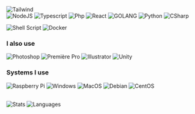

![Tailwind](https://img.shields.io/badge/Tailwind_CSS-38B2AC?style=for-the-badge&logo=tailwind-css&logoColor=white) <br>
![NodeJS](https://img.shields.io/badge/-NodeJS-339933?logo=Node.js&logoColor=white&style=for-the-badge)
![Typescript](https://img.shields.io/badge/TypeScript-007ACC?style=for-the-badge&logo=typescript&logoColor=white)
![Php](https://img.shields.io/badge/PHP-777BB4?style=for-the-badge&logo=php&logoColor=white)
![React](https://img.shields.io/badge/React-20232A?style=for-the-badge&logo=react&logoColor=61DAFB)
![GOLANG](https://img.shields.io/badge/-GOLANG-4285F4?logo=GO&logoColor=white&style=for-the-badge)
![Python](https://img.shields.io/badge/-Python-3776AB?logo=Python&logoColor=white&style=for-the-badge)
![CSharp](https://img.shields.io/badge/C%23-239120?style=for-the-badge&logo=c-sharp&logoColor=white)

![Shell Script](https://img.shields.io/badge/Shell_Script-121011?style=for-the-badge&logo=gnu-bash&logoColor=white)
![Docker](https://img.shields.io/badge/-Docker-black?style=for-the-badge&logo=docker)

### I also use

![Photoshop](https://aleen42.github.io/badges/src/photoshop.svg)
![Première Pro](https://aleen42.github.io/badges/src/premiere.svg)
![Illustrator](https://aleen42.github.io/badges/src/illustrator.svg)
![Unity](https://img.shields.io/badge/Unity-100000?style=for-the-badge&logo=unity&logoColor=white)
 <br>
 
### Systems I use

![Raspberry Pi](https://img.shields.io/badge/-Raspberry%20Pi-C51A4A?style=for-the-badge&logo=Raspberry-Pi)
![Windows](https://img.shields.io/badge/-Windows-0078D6?logo=Windows&logoColor=white&style=for-the-badge)
![MacOS](https://img.shields.io/badge/-MacOS-00AF9C?logo=Apple&logoColor=white&style=for-the-badge)
![Debian](https://img.shields.io/badge/-Debian-A81D33?logo=Debian&logoColor=white&style=for-the-badge)
![CentOS](https://img.shields.io/badge/-CentOS-262577?logo=CentOS&logoColor=white&style=for-the-badge)<br> <br>


![Stats](https://github-readme-stats.vercel.app/api?username=ogb4n&theme=blue-green)  ![Languages](https://github-readme-stats.vercel.app/api/top-langs/?username=ogb4n&theme=blue-green)
